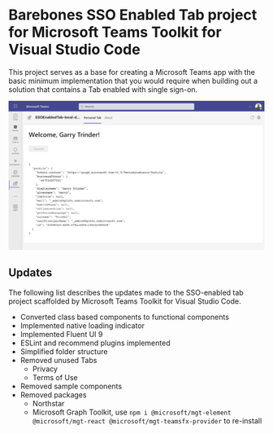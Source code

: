 # Barebones SSO Enabled Tab project for Microsoft Teams Toolkit for Visual Studio Code

This project serves as a base for creating a Microsoft Teams app with the basic minimum implementation that you would require when building out a solution that contains a Tab enabled with single sign-on.

![Screenshot of app](./images/app.png)

## Updates

The following list describes the updates made to the SSO-enabled tab project scaffolded by Microsoft Teams Toolkit for Visual Studio Code.

- Converted class based components to functional components
- Implemented native loading indicator
- Implemented Fluent UI 9
- ESLint and recommend plugins implemented
- Simplified folder structure
- Removed unused Tabs
  - Privacy
  - Terms of Use
- Removed sample components
- Removed packages
  - Northstar
  - Microsoft Graph Toolkit, use `npm i @microsoft/mgt-element @microsoft/mgt-react @microsoft/mgt-teamsfx-provider` to re-install

